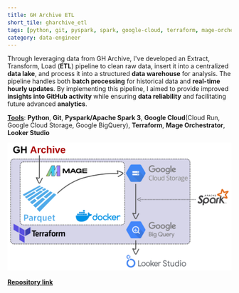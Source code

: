 ```yaml
---
title: GH Archive ETL
short_tile: gharchive_etl
tags: [python, git, pyspark, spark, google-cloud, terraform, mage-orchestrator, looker-studio]
category: data-engineer
---
```

Through leveraging data from GH Archive, I've developed an Extract, Transform, Load (**ETL**) pipeline to clean raw data, insert it into a centralized **data lake**, and process it into a structured **data warehouse** for analysis. The pipeline handles both **batch processing** for historical data and **real-time hourly updates**. By implementing this pipeline, I aimed to provide improved **insights into GitHub activity** while ensuring **data reliability** and facilitating future advanced **analytics**. 

<u><b>Tools</b></u>: **Python**, **Git**, **Pyspark/Apache Spark 3**, **Google Cloud**(Cloud Run, Google Cloud Storage, Google BigQuery), **Terraform**, **Mage Orchestrator**, **Looker Studio**

<img src="assets/images/gharchive_fig.png?raw=true"/>

<Strong>[Repository link](https://github.com/AlmudenaZhou/data-engineer-gharchive)</strong>
